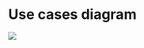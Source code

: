 # Use cases diagram

![](https://www.plantuml.com/plantuml/png/VP7FJiCm3CRlVGeVuR0RPxHI0H8ICF46NkAsrX87EIxIGBmxMWiPH1ktIlvzV_fbdGtLfXYQGBs19L0UHWFFIiuuIOFEaaBh8qlpYcw70y4THWvx-6XWES1gTGqNdH8QGUlGKsJNfKapNVvbRhFXDd0UeNoHFqc-qC3PIB_3gclhFNGZ1t-eZEUP3Ig9_GVbp8F03SgkTIvDF_0YF0staoNbTxIHapnDSKkwY8ukjR8RKSfmDLTrVgJPiK_wg_Hd6RzrncziPVvwi2F00ZOIv7qsYbTLqaDY0Gm1-aC2Kvv_GOhwLEGIeMYSf8gV_GfuzjKnpXEdlaHLjfNodeGKZM23-qXYp-f9yxnDrNLDugSOlW00)
